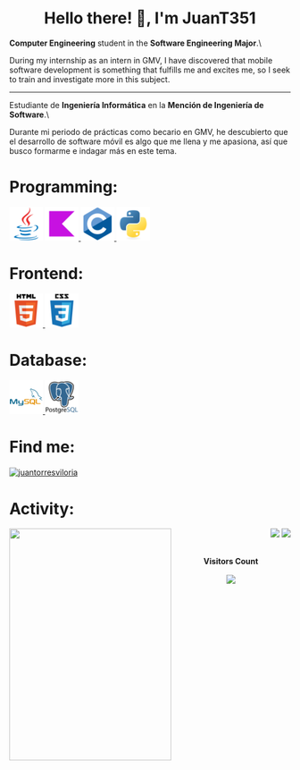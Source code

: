 <h1 align="center">Hello there! 👋, I'm JuanT351</h1>

<p align="justify">

**Computer Engineering** student in the **Software Engineering Major**.\

During my internship as an intern in GMV, I have discovered that mobile software development is something that fulfills me and excites me, so I seek to train and investigate more in this subject.
  
---

Estudiante de **Ingeniería Informática** en la **Mención de Ingeniería de Software**.\

Durante mi periodo de prácticas como becario en GMV, he descubierto que el desarrollo de software móvil es algo que me llena y me apasiona, así que busco formarme e indagar más
en este tema.
</p>
  
<h1 align="left">Programming:</h1>
<p align="left"> 
  <a href="https://www.java.com" target="_blank" rel="noreferrer"> 
    <img src="https://raw.githubusercontent.com/devicons/devicon/master/icons/java/java-original.svg" alt="java" width="60" height="60"/></a>
  <a href="https://kotlinlang.org" target="_blank" rel="noreferrer"> 
    <img src=https://github.com/devicons/devicon/blob/master/icons/kotlin/kotlin-plain.svg alt="kotlin" width="60" height="60"/> </a>
  <a href="https://www.cprogramming.com/" target="_blank" rel="noreferrer"> 
    <img src="https://raw.githubusercontent.com/devicons/devicon/master/icons/c/c-original.svg" alt="c" width="60" height="60"/> </a> 
  <a href="https://www.python.org" target="_blank" rel="noreferrer"> 
    <img src="https://raw.githubusercontent.com/devicons/devicon/master/icons/python/python-original.svg" alt="python" width="60" height="60"/> </a>
</p>

<h1 align="left">Frontend: </h1>
<p align="left"> 
  <a href="https://www.w3.org/html/" target="_blank" rel="noreferrer"> 
    <img src="https://raw.githubusercontent.com/devicons/devicon/master/icons/html5/html5-original-wordmark.svg" alt="html5" width="60" height="60"/> </a>
  <a href="https://www.w3schools.com/css/" target="_blank" rel="noreferrer"> 
    <img src="https://raw.githubusercontent.com/devicons/devicon/master/icons/css3/css3-original-wordmark.svg" alt="css3" width="60" height="60"/> </a>
 </p>
 
<h1 align="left">Database:</h1>
<p align="left">
  <a href="https://www.mysql.com/" target="_blank" rel="noreferrer"> 
    <img src="https://raw.githubusercontent.com/devicons/devicon/master/icons/mysql/mysql-original-wordmark.svg" alt="mysql" width="60" height="60"/> </a>
  <a href="https://www.postgresql.org" target="_blank" rel="noreferrer"> 
    <img src="https://raw.githubusercontent.com/devicons/devicon/master/icons/postgresql/postgresql-original-wordmark.svg" alt="postgresql" width="60" height="60"/></a>  
</p>

<h1 align="left">Find me:</h1>
<p align="left">
  <a href="https://linkedin.com/in/juantorresviloria" target="blank">
    <img align="center" src="https://raw.githubusercontent.com/rahuldkjain/github-profile-readme-generator/master/src/images/icons/Social/linked-in-alt.svg" alt="juantorresviloria" height="45" width="50" /></a>
</p>

<h1 align="left">Activity:</h1>
<p align="left">
  <img align="left" height="415px" width="290px" src="https://github-readme-stats.vercel.app/api/top-langs/?username=juant351&langs_count=8&theme=tokyonight&hide_border=true">
  
<div align="right">
  <img height="203px" src="https://github-readme-stats.vercel.app/api?username=juant351&show_icons=true&custom_title=JuanT351%20Github%20Stats&theme=tokyonight&hide_border=true">
  <img height="203px" src="https://github-readme-streak-stats.herokuapp.com/?user=juant351&theme=tokyonight&hide_border=true">
</div>

<div align="center">
    <br><p align="centre"><b>Visitors Count</b></p>  
    <p align="center"><img align="center" src="https://profile-counter.glitch.me/{juant351}/count.svg" /></p> 
    <br>
    </div>
</p>

<!--
**juant351/juant351** is a ✨ _special_ ✨ repository because its `README.md` (this file) appears on your GitHub profile.

Here are some ideas to get you started:

- 🔭 I’m currently working on ...
- 🌱 I’m currently learning ...
- 👯 I’m looking to collaborate on ...
- 🤔 I’m looking for help with ...
- 💬 Ask me about ...
- 📫 How to reach me: ...
- 😄 Pronouns: ...
- ⚡ Fun fact: ...
-->
